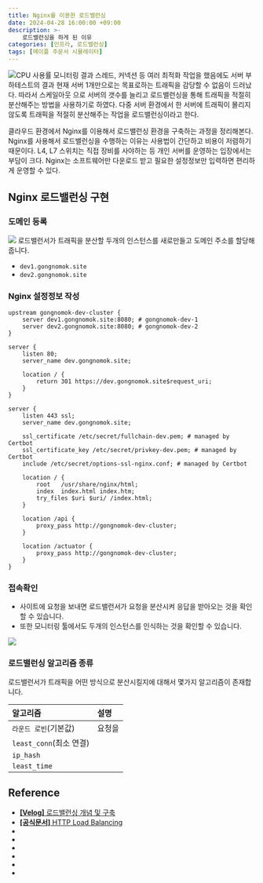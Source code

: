 ```yaml
---
title: Nginx를 이용한 로드밸런싱
date: 2024-04-28 16:00:00 +09:00
description: >-
    로드밸런싱을 하게 된 이유
categories: [인프라, 로드밸런싱]
tags: [메이플 주문서 시뮬레이터]
---
```


![CPU 사용률 모니터링 결과](https://github.com/mynameisjaehoon/mynameisjaehoon.github.io/assets/76734067/aa410553-c868-48c9-adf7-724fa3b79956)
스레드, 커넥션 등 여러 최적화 작업을 했음에도 서버 부하테스트의 결과 현재 서버 1개만으로는 목표로하는 트래픽을 감당할 수 없음이 드러났다. 따라서 스케일아웃 으로 서버의 갯수를 늘리고 로드밸런싱을 통해 트래픽을 적절히 분산해주는 방법을 사용하기로 하였다. 다중 서버 환경에서 한 서버에 트래픽이 몰리지 않도록 트래픽을 적절히 분산해주는 작업을 로드밸런싱이라고 한다.

클라우드 환경에서 Nginx를 이용해서 로드밸런싱 환경을 구축하는 과정을 정리해본다. Nginx를 사용해서 로드밸런싱을 수행하는 이유는 사용법이 간단하고 비용이 저렴하기 때문이다. L4, L7 스위치는 직접 장비를 사야하는 등 개인 서버를 운영하는 입장에서는 부담이 크다. Nginx는 소프트웨어만 다운로드 받고 필요한 설정정보만 입력하면 편리하게 운영할 수 있다. 

## Nginx 로드밸런싱 구현

### 도메인 등록
![](https://github.com/mynameisjaehoon/mynameisjaehoon.github.io/assets/76734067/1f7ccac7-93d2-4776-a92c-1ff9160300cb)
로드밸런서가 트래픽을 분산할 두개의 인스턴스를 새로만들고 도메인 주소를 할당해줍니다.
- `dev1.gongnomok.site`
- `dev2.gongnomok.site`

### Nginx 설정정보 작성
```
upstream gongnomok-dev-cluster {
    server dev1.gongnomok.site:8080; # gongnomok-dev-1
    server dev2.gongnomok.site:8080; # gongnomok-dev-2
}

server {
    listen 80;
    server_name dev.gongnomok.site;

    location / {
        return 301 https://dev.gongnomok.site$request_uri;
    }
}

server {
    listen 443 ssl;
    server_name dev.gongnomok.site; 

    ssl_certificate /etc/secret/fullchain-dev.pem; # managed by Certbot
    ssl_certificate_key /etc/secret/privkey-dev.pem; # managed by Certbot
    include /etc/secret/options-ssl-nginx.conf; # managed by Certbot

    location / {
        root   /usr/share/nginx/html;
        index  index.html index.htm;
        try_files $uri $uri/ /index.html;
    }

	location /api {
        proxy_pass http://gongnomok-dev-cluster;
    }

    location /actuator {
        proxy_pass http://gongnomok-dev-cluster;
    }
}
```

### 접속확인
- 사이트에 요청을 보내면 로드밸런서가 요청을 분산시켜 응답을 받아오는 것을 확인할 수 있습니다.
- 또한 모니터링 툴에서도 두개의 인스턴스를 인식하는 것을 확인할 수 있습니다.

![](https://github.com/mynameisjaehoon/mynameisjaehoon.github.io/assets/76734067/740574ac-101e-400c-976d-f57c6f83c9b7)

### 로드밸런싱 알고리즘 종류

로드밸런서가 트래픽을 어떤 방식으로 분산시킬지에 대해서 몇가지 알고리즘이 존재합니다.

|알고리즘|설명|
|:----|:---|
|`라운드 로빈`(기본값)|요청을|
|`least_conn`(최소 연결)||
|`ip_hash`||
|`least_time`||

## Reference
- [**[Velog]** 로드밸런싱 개념 및 구축](https://velog.io/@kimjiwonpg98/Nginx-%EB%A1%9C%EB%93%9C%EB%B0%B8%EB%9F%B0%EC%8B%B1-%EA%B0%9C%EB%85%90-%EB%B0%8F-%EA%B5%AC%EC%B6%95)
- [**[공식문서]** HTTP Load Balancing](https://docs.nginx.com/nginx/admin-guide/load-balancer/http-load-balancer/)
- []()
- []()
- []()
- []()
- []()
- []()